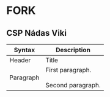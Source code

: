 # FORK
## CSP Nádas Viki
| Syntax      | Description |
| ----------- | ----------- |
| Header      | Title |
| Paragraph   | First paragraph. <br><br> Second paragraph. |
